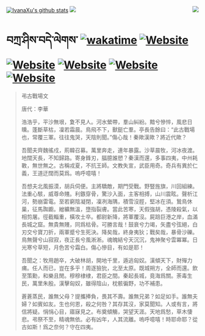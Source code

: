 [![IvanaXu's github stats](https://github-readme-stats.vercel.app/api?username=IvanaXu&theme=codeSTACKr)](https://github.com/anuraghazra/github-readme-stats)
<img align="right" src="https://github-readme-stats.vercel.app/api/top-langs/?username=IvanaXu&langs_count=8&theme=codeSTACKr" />
<img src="https://github-readme-stats.vercel.app/api/wakatime?username=IvanaXu&layout=compact&langs_count=8&theme=codeSTACKr&custom_title=Programming&nbsp;Times&nbsp;(Since&nbsp;Jul.29.2021)&range=all_time" />
# བཀྲ་ཤིས་བདེ་ལེགས་	[![wakatime](https://wakatime.com/badge/user/5043ee4a-e361-4607-9d47-d557f2005d05.svg)](https://wakatime.com/@5043ee4a-e361-4607-9d47-d557f2005d05)	[![Website](https://img.shields.io/website?label=&up_color=orange&up_message=Tianchi&url=https%3A%2F%2Fshields.io)](https://tianchi.aliyun.com/home/science/scienceDetail?userId=1095279182618)	[![Website](https://img.shields.io/website?label=&up_color=green&up_message=Yuque&url=https%3A%2F%2Fshields.io)](https://www.yuque.com/ivanaxu)	[![Website](https://img.shields.io/website?label=&up_color=yellow&up_message=Leetcode&url=https%3A%2F%2Fshields.io)](https://leetcode.cn/u/ivanaxu)	[![Website](https://img.shields.io/website?label=&up_color=violet&up_message=AIstudio&url=https%3A%2F%2Fshields.io)](https://aistudio.baidu.com/aistudio/personalcenter/thirdview/979775)	[![Website](https://img.shields.io/website?label=&up_color=red&up_message=Gitee&url=https%3A%2F%2Fshields.io)](https://gitee.com/IvanaXu)
> 弔古戰場文
> 
> 唐代：李華 
> 
> 浩浩乎，平沙無垠，夐不見人。河水縈帶，羣山糾紛。黯兮慘悴，風悲日曛。蓬斷草枯，凜若霜晨。鳥飛不下，獸鋌亡羣。亭長告餘曰：“此古戰場也，常覆三軍。往往鬼哭，天陰則聞。”傷心哉！秦歟漢歟？將近代歟？
> 
> 吾聞夫齊魏徭戍，荊韓召募。萬里奔走，連年暴露。沙草晨牧，河冰夜渡。地闊天長，不知歸路。寄身鋒刃，腷臆誰愬？秦漢而還，多事四夷，中州耗斁，無世無之。古稱戎夏，不抗王師。文教失宣，武臣用奇。奇兵有異於仁義，王道迂闊而莫爲。嗚呼噫嘻！
> 
> 吾想夫北風振漠，胡兵伺便。主將驕敵，期門受戰。野豎旌旗，川回組練。法重心駭，威尊命賤。利鏃穿骨，驚沙入面，主客相搏，山川震眩。聲析江河，勢崩雷電。至若窮陰凝閉，凜冽海隅，積雪沒脛，堅冰在須。鷙鳥休巢，征馬踟躕。繒纊無溫，墮指裂膚。當此苦寒，天假強胡，憑陵殺氣，以相剪屠。徑截輜重，橫攻士卒。都尉新降，將軍覆沒。屍踣巨港之岸，血滿長城之窟。無貴無賤，同爲枯骨。可勝言哉！鼓衰兮力竭，矢盡兮弦絕，白刃交兮寶刀折，兩軍蹙兮生死決。降矣哉，終身夷狄；戰矣哉，暴骨沙礫。鳥無聲兮山寂寂，夜正長兮風淅淅。魂魄結兮天沉沉，鬼神聚兮雲冪冪。日光寒兮草短，月色苦兮霜白。傷心慘目，有如是耶！
> 
> 吾聞之：牧用趙卒，大破林胡，開地千里，遁逃匈奴。漢傾天下，財殫力痡。任人而已，豈在多乎！周逐獫狁，北至太原。既城朔方，全師而還。飲至策勳，和樂且閒。穆穆棣棣，君臣之間。秦起長城，竟海爲關。荼毒生民，萬里朱殷。漢擊匈奴，雖得陰山，枕骸徧野，功不補患。
> 
> 蒼蒼蒸民，誰無父母？提攜捧負，畏其不壽。誰無兄弟？如足如手。誰無夫婦？如賓如友。生也何恩，殺之何咎？其存其沒，家莫聞知。人或有言，將信將疑。悁悁心目，寤寐見之。布奠傾觴，哭望天涯。天地爲愁，草木悽悲。弔祭不至，精魂無依。必有凶年，人其流離。嗚呼噫嘻！時耶命耶？從古如斯！爲之奈何？守在四夷。
>

